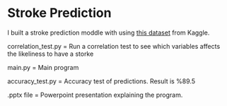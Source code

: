 # Stroke Prediction

I built a stroke prediction moddle with using [this dataset](https://www.kaggle.com/datasets/fedesoriano/stroke-prediction-dataset) from Kaggle.

correlation_test.py = Run a correlation test to see which variables affects the likeliness to have a storke

main.py = Main program

accuracy_test.py = Accuracy test of predictions. Result is %89.5

.pptx file = Powerpoint presentation explaining the program.
